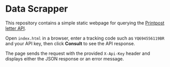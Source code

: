 # Data Scrapper

This repository contains a simple static webpage for querying the [Printpost letter API](https://api.printpost.com.br/v1/letter/consult-ar/).

Open `index.html` in a browser, enter a tracking code such as `YQ694556119BR` and your API key, then click **Consult** to see the API response.

The page sends the request with the provided `X-Api-Key` header and displays either the JSON response or an error message.
